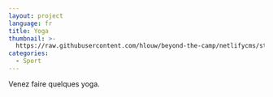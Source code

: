 ```yaml
---
layout: project
language: fr
title: Yoga
thumbnail: >-
  https://raw.githubusercontent.com/hlouw/beyond-the-camp/netlifycms/static/img/library_square.jpg
categories:
  - Sport
---
```

Venez faire quelques yoga.